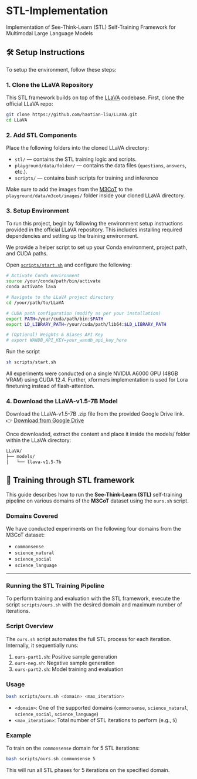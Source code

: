 # STL-Implementation
Implementation of See-Think-Learn (STL) Self-Training Framework for Multimodal Large Language Models

## 🛠️ Setup Instructions

To setup the environment, follow these steps:

### 1. Clone the LLaVA Repository

This STL framework builds on top of the [LLaVA](https://github.com/haotian-liu/LLaVA) codebase. First, clone the official LLaVA repo:

```sh
git clone https://github.com/haotian-liu/LLaVA.git
cd LLaVA
```

### 2. Add STL Components

Place the following folders into the cloned LLaVA directory:

- `stl/` — contains the STL training logic and scripts.
- `playground/data/folder/` — contains the data files (`questions`, `answers`, etc.).
- `scripts/` — contains bash scripts for training and inference

Make sure to add the images from the [M3CoT](https://github.com/LightChen233/M3CoT) to the `playground/data/m3cot/images/` folder inside your cloned LLaVA directory.

### 3. Setup Environment

To run this project, begin by following the environment setup instructions provided in the official LLaVA repository. This includes installing required dependencies and setting up the training environment.

We provide a helper script to set up your Conda environment, project path, and CUDA paths.

Open [`scripts/start.sh`](scripts/start.sh) and configure the following:

```sh
# Activate Conda environment
source /your/conda/path/bin/activate
conda activate lava

# Navigate to the LLaVA project directory
cd /your/path/to/LLaVA

# CUDA path configuration (modify as per your installation)
export PATH=/your/cuda/path/bin:$PATH
export LD_LIBRARY_PATH=/your/cuda/path/lib64:$LD_LIBRARY_PATH

# (Optional) Weights & Biases API Key
# export WANDB_API_KEY=your_wandb_api_key_here
```
Run the script 

```sh
sh scripts/start.sh
```

All experiments were conducted on a single NVIDIA A6000 GPU (48GB VRAM) using CUDA 12.4. Further, xformers implementation is used for Lora finetuning instead of flash-attention.


### 4. Download the LLaVA-v1.5-7B Model

Download the LLaVA-v1.5-7B .zip file from the provided Google Drive link.
👉 [Download from Google Drive](https://drive.google.com/drive/folders/1hS2nfKXMhsBy8DmrMP7IytcmT-g6bI1K?usp=sharing)

Once downloaded, extract the content and place it inside the models/ folder within the LLaVA directory:

```sh
LLaVA/
├── models/
│   └── llava-v1.5-7b
```

## 🚀 Training through STL framework

This guide describes how to run the **See-Think-Learn (STL)** self-training pipeline on various domains of the **M3CoT** dataset using the `ours.sh` script.

### Domains Covered

We have conducted experiments on the following four domains from the M3CoT dataset:

- `commonsense`
- `science_natural`
- `science_social`
- `science_language`

---

### Running the STL Training Pipeline

To perform training and evaluation with the STL framework, execute the script `scripts/ours.sh` with the desired domain and maximum number of iterations.

### Script Overview

The `ours.sh` script automates the full STL process for each iteration. Internally, it sequentially runs:

1. `ours-part1.sh`: Positive sample generation  
2. `ours-neg.sh`: Negative sample generation  
3. `ours-part2.sh`: Model training and evaluation

### Usage

```bash
bash scripts/ours.sh <domain> <max_iteration>
```

- `<domain>`: One of the supported domains (`commonsense`, `science_natural`, `science_social`, `science_language`)
- `<max_iteration>`: Total number of STL iterations to perform (e.g., `5`)

### Example

To train on the `commonsense` domain for 5 STL iterations:

```bash
bash scripts/ours.sh commonsense 5
```

This will run all STL phases for 5 iterations on the specified domain.


